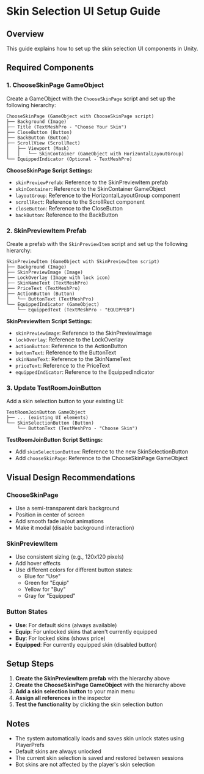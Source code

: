 # Skin Selection UI Setup Guide

## Overview
This guide explains how to set up the skin selection UI components in Unity.

## Required Components

### 1. ChooseSkinPage GameObject
Create a GameObject with the `ChooseSkinPage` script and set up the following hierarchy:

```
ChooseSkinPage (GameObject with ChooseSkinPage script)
├── Background (Image)
├── Title (TextMeshPro - "Choose Your Skin")
├── CloseButton (Button)
├── BackButton (Button)
├── ScrollView (ScrollRect)
│   ├── Viewport (Mask)
│   │   └── SkinContainer (GameObject with HorizontalLayoutGroup)
└── EquippedIndicator (Optional - TextMeshPro)
```

**ChooseSkinPage Script Settings:**
- `skinPreviewPrefab`: Reference to the SkinPreviewItem prefab
- `skinContainer`: Reference to the SkinContainer GameObject
- `layoutGroup`: Reference to the HorizontalLayoutGroup component
- `scrollRect`: Reference to the ScrollRect component
- `closeButton`: Reference to the CloseButton
- `backButton`: Reference to the BackButton

### 2. SkinPreviewItem Prefab
Create a prefab with the `SkinPreviewItem` script and set up the following hierarchy:

```
SkinPreviewItem (GameObject with SkinPreviewItem script)
├── Background (Image)
├── SkinPreviewImage (Image)
├── LockOverlay (Image with lock icon)
├── SkinNameText (TextMeshPro)
├── PriceText (TextMeshPro)
├── ActionButton (Button)
│   └── ButtonText (TextMeshPro)
└── EquippedIndicator (GameObject)
    └── EquippedText (TextMeshPro - "EQUIPPED")
```

**SkinPreviewItem Script Settings:**
- `skinPreviewImage`: Reference to the SkinPreviewImage
- `lockOverlay`: Reference to the LockOverlay
- `actionButton`: Reference to the ActionButton
- `buttonText`: Reference to the ButtonText
- `skinNameText`: Reference to the SkinNameText
- `priceText`: Reference to the PriceText
- `equippedIndicator`: Reference to the EquippedIndicator

### 3. Update TestRoomJoinButton
Add a skin selection button to your existing UI:

```
TestRoomJoinButton GameObject
├── ... (existing UI elements)
└── SkinSelectionButton (Button)
    └── ButtonText (TextMeshPro - "Choose Skin")
```

**TestRoomJoinButton Script Settings:**
- Add `skinSelectionButton`: Reference to the new SkinSelectionButton
- Add `chooseSkinPage`: Reference to the ChooseSkinPage GameObject

## Visual Design Recommendations

### ChooseSkinPage
- Use a semi-transparent dark background
- Position in center of screen
- Add smooth fade in/out animations
- Make it modal (disable background interaction)

### SkinPreviewItem
- Use consistent sizing (e.g., 120x120 pixels)
- Add hover effects
- Use different colors for different button states:
  - Blue for "Use"
  - Green for "Equip"
  - Yellow for "Buy"
  - Gray for "Equipped"

### Button States
- **Use**: For default skins (always available)
- **Equip**: For unlocked skins that aren't currently equipped
- **Buy**: For locked skins (shows price)
- **Equipped**: For currently equipped skin (disabled button)

## Setup Steps

1. **Create the SkinPreviewItem prefab** with the hierarchy above
2. **Create the ChooseSkinPage GameObject** with the hierarchy above
3. **Add a skin selection button** to your main menu
4. **Assign all references** in the inspector
5. **Test the functionality** by clicking the skin selection button

## Notes

- The system automatically loads and saves skin unlock states using PlayerPrefs
- Default skins are always unlocked
- The current skin selection is saved and restored between sessions
- Bot skins are not affected by the player's skin selection 